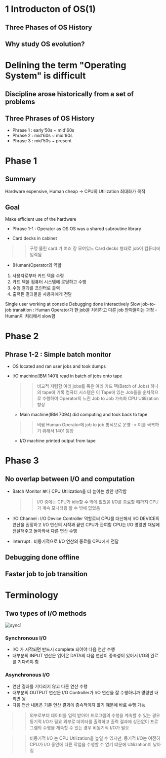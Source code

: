1 Introducton of OS(1)
======================

Three Phases of OS History
--------------------------

Why study OS evolution?
-----------------------
# Delining the term "Operating System" is difficult
 ## Discipline arose historically from a set of problems
 
Three Phrases of OS History
---------------------------
- Phrase 1 : early'50s ~ mid'60s
- Phrase 2 : mid'60s ~ mid'90s
- Phrase 3 : mid'50s ~ present

# Phase 1
## Summary
 Hardware expensive, Human cheap -> CPU의 Utilization 최대화가 목적
 
## Goal 
 Make efficient use of the hardware
 
 + Phrase 1-1 : Operator as OS
 OS was a shared subroutine library
  - Card decks in cabinet 
  >> 구멍 뚫린 card 가 여러 장 모여있느 Card decks 형태로 job이 컴퓨터에 입력됨
  * (Human)Operator의 역할
  1. 사용자로부터 카드 덱을 수령 
  2. 카드 덱을 컴퓨터 시스템에 로딩하고 수행
  3. 수행 결과를 프린터로 출력
  4. 출력된 결과물을 사용자에게 전달
  
  
 Single user working at console
 Debugging done interactively
 Slow job-to-job transition : Human Operator가 한 job을 처리하고 다른 job 받아들이는 과정
    - Human이 처리해서 slow함
    

# Phase 2
## Phrase 1-2 : Simple batch monitor
- OS located and ran user jobs and took dumps
- I/O machine(IBM 1401) read in batch of jobs onto tape 
   >> 비교적 저렴함
   >> 여러 jobs를 묶은 여러 카드 덱(Batch of Jobs) 하나의 tape에 기록
   >> 컴퓨터 시스템은 이 Tape에 있는 Job들을 순차적으로 수행하여 Operator의 느린 Job to Job 가속화
   >> CPU Utilization 향상
   
  - Main machine(IBM 7094) did computing and took back to tape
  >> 비쌈
  >> Human Operator에 job to job 방식으로 운영 -> 이를 극복하기 위해서 1401 등장
  
  - I/O machine printed output from tape
  
  
# Phase 3
## No overlap between I/O and computation
- Batch Monitor 보다 CPU Utilization을 더 높이는 방안 생각함 
  >> I/O 중에는 CPU가 idle할 수 밖에 없었음
  >> I/O를 종료할 떄까지 CPU가 계속 모니터링 할 수 밖에 없었음
  
- I/O Channel : I/O Device Controller 역할로써 CPU를 대신해서 I/O DEVICE의 연산을 권장하고 
                I/O 연산의 시작과 끝만 CPU가 관여함
                CPU는 I/O 명령만 채널에 전달해주고 돌아와서 다른 연산 수행 
- Interrupt : 비동기적으로 I/O 연산의 종료를 CPU에게 전달
  
## Debugging done offline
## Faster job to job transition
  
  
# Terminology
## Two types of I/O methods

![sync1](C:\Programming\pic/sync1.jpg)

### Synchronous I/O
- I/O 가 시작되면 반드시 complete 되어야 다음 연산 수행
- 대부분의 INPUT 연산은 읽어온 DATA의 다음 연산이 종속성이 있어서 I/O의 완료를 기다려야 함
    
### Asynchronous I/O
- 연산 결과를 기다리지 않고 다른 연산 수행
- 대부분의 OUTPUT 연산은 I/O Controller가 I/O 연산을 잘 수행하니까 명령만 내리면 됨
- 다음 연산 내용은 기존 연산 결과에 종속적이지 않기 떄문에 바로 수행 가능

>> 외부로부터 데이터를 입력 받아야 프로그램의 수행을 계속할 수 있는 경우 동기적 I/O가 필요
    외부로 데이터를 출력하고 출력 결과에 상관없이 프로그램의 수행을 계속할 수 있는 경우 비동기적 I/O가 필요
       
>> 비동기적 I/O 는 CPU Utilization을 높일 수 있지만, 동기적 I/O는 여전히 CPU가 I/O 동안에
    다른 작업을 수행할 수 없기 떄문에 Utilization이 낮아짐
       

    
  
  
  
  
  
  
  
  
  
  